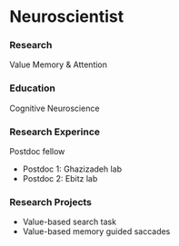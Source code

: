 # Neuroscientist

### Research
Value Memory & Attention

### Education
Cognitive Neuroscience

### Research Experince
Postdoc fellow
- Postdoc 1: Ghazizadeh lab
- Postdoc 2: Ebitz lab

### Research Projects
- Value-based search task
- Value-based memory guided saccades
